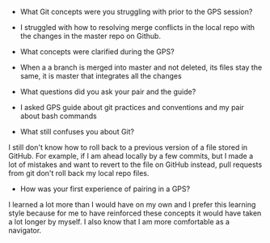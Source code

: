 * What Git concepts were you struggling with prior to the GPS session?

* I struggled with how to resolving merge conflicts in the local repo with the changes in the master repo on Github. 

* What concepts were clarified during the GPS?

* When a a branch is merged into master and not deleted, its files stay the same, it is master that integrates all the changes

* What questions did you ask your pair and the guide?

* I asked GPS guide about git practices and conventions and my pair about bash commands

* What still confuses you about Git?

I still don't know how to roll back to a previous version of a file stored in GitHub. For example, if I am ahead locally by a few commits, but I made a lot of mistakes and want to revert to the file on GitHub instead, pull requests from git don't roll back my local repo files. 

* How was your first experience of pairing in a GPS?

I learned a lot more than I would have on my own and I prefer this learning style because for me to have reinforced these concepts it would have taken a lot longer by myself. I also know that I am more comfortable as a navigator.



